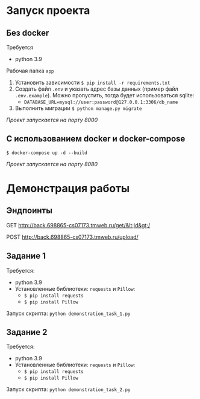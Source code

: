 # Запуск проекта 

## Без docker
Требуется 
- python 3.9

Рабочая папка `app`


1. Установить зависимости
`$ pip install -r requirements.txt`
2. Создать файл `.env` и указать адрес базы данных (пример файл `.env.example`). Можно пропустить, тогда будет использоваться sqlite:
   - `DATABASE_URL=mysql://user:password@127.0.0.1:3306/db_name`
3. Выполнить миграции
`$ python manage.py migrate`

_Проект запускается на порту 8000_

## C использованием docker и docker-compose
`$ docker-compose up -d --build`

_Проект запускается на порту 8080_

# Демонстрация работы
## Эндпоинты
GET http://back.698865-cs07173.tmweb.ru/get/&lt;id&gt;/

POST http://back.698865-cs07173.tmweb.ru/upload/

##  Задание 1
Требуется: 
- python 3.9
- Установленные библиотеки: `requests` и `Pillow`:
  - `$ pip install requests`
  - `$ pip install Pillow`

Запуск скрипта: `python demonstration_task_1.py`

##  Задание 2
Требуется: 
- python 3.9
- Установленные библиотеки: `requests` и `Pillow`:
  - `$ pip install requests`
  - `$ pip install Pillow`

Запуск скрипта: `python demonstration_task_2.py`